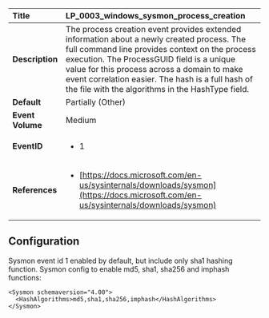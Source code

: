 | Title            | LP_0003_windows_sysmon_process_creation                                                                     |
|:-----------------|:--------------------------------------------------------------------------------|
| **Description**  | The process creation event provides extended information  about a newly created process. The full command line provides  context on the process execution. The ProcessGUID field is a  unique value for this process across a domain to make event  correlation easier. The hash is a full hash of the file with  the algorithms in the HashType field.                                                               |
| **Default**      | Partially (Other)                                                                   |
| **Event Volume** | Medium                                                                    |
| **EventID**      | <ul><li>1</li></ul>         |
| **References**   | <ul><li>[https://docs.microsoft.com/en-us/sysinternals/downloads/sysmon](https://docs.microsoft.com/en-us/sysinternals/downloads/sysmon)</li></ul> |



## Configuration

Sysmon event id 1 enabled by default, but include only sha1 hashing function.
Sysmon config to enable md5, sha1, sha256 and imphash functions:
```
<Sysmon schemaversion="4.00">
  <HashAlgorithms>md5,sha1,sha256,imphash</HashAlgorithms>
</Sysmon>
```


